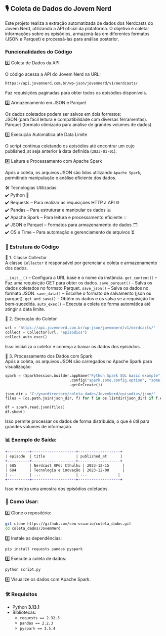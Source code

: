 ## 🎙 **Coleta de Dados do Jovem Nerd**  
Este projeto realiza a extração automatizada de dados dos Nerdcasts do Jovem Nerd, utilizando a API oficial da plataforma. O objetivo é coletar informações sobre os episódios, armazená-las em diferentes formatos (JSON e Parquet) e processá-las para análise posterior.

### **Funcionalidades do Código**  
1️⃣ Coleta de Dados da API

O código acessa a API do Jovem Nerd na URL:  
```bash  
https://api.jovemnerd.com.br/wp-json/jovemnerd/v1/nerdcasts/
```  
Faz requisições paginadas para obter todos os episódios disponíveis.

2️⃣ Armazenamento em JSON e Parquet

Os dados coletados podem ser salvos em dois formatos:  
JSON (para fácil leitura e compatibilidade com diversas ferramentas).  
Parquet (formato otimizado para análise de grandes volumes de dados).

3️⃣ Execução Automática até Data Limite

O script continua coletando os episódios até encontrar um cujo published_at seja anterior à data definida (`2023-01-01`).

4️⃣ Leitura e Processamento com Apache Spark

Após a coleta, os arquivos JSON são lidos utilizando `Apache Spark`, permitindo manipulação e análise eficiente dos dados.

🛠 Tecnologias Utilizadas  
✔️ Python 🐍  
✔️ Requests – Para realizar as requisições HTTP à API 🌐  
✔️ Pandas – Para estruturar e manipular os dados 📊  
✔️ Apache Spark – Para leitura e processamento eficiente 💡  
✔️ JSON e Parquet – Formatos para armazenamento de dados 🗂  
✔️ OS e Time – Para automação e gerenciamento de arquivos ⏳

### 📂 Estrutura do Código  
📌 1. Classe Collector  
A classe `Collector` é responsável por gerenciar a coleta e armazenamento dos dados.

`__init__()` – Configura a URL base e o nome da instância.
`get_content()` – Faz uma requisição GET para obter os dados.
`save_parquet()` – Salva os dados coletados no formato Parquet.
`save_json()` – Salva os dados no formato JSON.
`save_data()` – Escolhe o formato de salvamento (json ou parquet).
`get_and_save()` – Obtém os dados e os salva se a requisição for bem-sucedida.
`auto_exec()` – Executa a coleta de forma automática até atingir a data limite.

📌 2. Execução do Coletor  
```python  
url = "https://api.jovemnerd.com.br/wp-json/jovemnerd/v1/nerdcasts/"
collect = Collector(url, "episodios")
collect.auto_exec()
```  
Isso inicializa o coletor e começa a baixar os dados dos episódios.

📌 3. Processamento dos Dados com Spark  
Após a coleta, os arquivos JSON são carregados no Apache Spark para visualização:  
```python  
spark = (SparkSession.builder.appName("Python Spark SQL basic example")
                             .config("spark.some.config.option", "some-value")
                             .getOrCreate())

json_dir = "C:/yourdirectory/coleta_dados/JovemNerd/episodios/json/"
files = [os.path.join(json_dir, f) for f in os.listdir(json_dir) if f.endswith(".json")]

df = spark.read.json(files)
df.show()
```  
Isso permite processar os dados de forma distribuída, o que é útil para grandes volumes de informação.

### 📊 Exemplo de Saída:  
```diff  
+----------+--------------------+-------------------+
| episode  | title              | published_at      |
+----------+--------------------+-------------------+
| 685      | Nerdcast RPG: Cthulhu | 2023-12-15      |
| 684      | Tecnologia e inovação | 2023-12-08      |
| ...      | ...                | ...              |
+----------+--------------------+-------------------+
```  
Isso mostra uma amostra dos episódios coletados.

### 📌 Como Usar:  
1️⃣ Clone o repositório:

```bash  
git clone https://github.com/seu-usuario/coleta_dados.git
cd coleta_dados/JovemNerd
```

2️⃣ Instale as dependências:

```bash  
pip install requests pandas pyspark
```

3️⃣ Execute a coleta de dados:

```bash  
python script.py
```

4️⃣ Visualize os dados com Apache Spark.

### 🛠 Requisitos

- Python **3.13.1**  
- Bibliotecas:  
  - `requests == 2.32.3`  
  - `pandas == 2.2.3`  
  - `pyspark == 3.5.4`  

